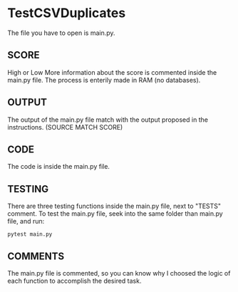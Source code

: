 # TestCSVDuplicates
The file you have to open is main.py.
## SCORE
High or Low
More information about the score is commented inside the main.py file.
The process is enterily made in RAM (no databases).
## OUTPUT
The output of the main.py file match with the output proposed in the instructions.
(SOURCE MATCH SCORE)
## CODE
The code is inside the main.py file.
## TESTING
There are three testing functions inside the main.py file, next to "TESTS" comment.
To test the main.py file, seek into the same folder than main.py file, and run:
```
pytest main.py
```
## COMMENTS
The main.py file is commented, so you can know why I choosed the logic of each function to accomplish the desired task.
